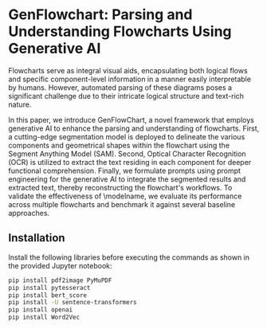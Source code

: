 # GenFlowchart: Parsing and Understanding Flowcharts Using Generative AI

Flowcharts serve as integral visual aids, encapsulating both logical flows and specific component-level information in a manner easily interpretable by humans. However, automated parsing of these diagrams poses a significant challenge due to their intricate logical structure and text-rich nature.

In this paper, we introduce GenFlowChart, a novel framework that employs generative AI to enhance the parsing and understanding of flowcharts. First, a cutting-edge segmentation model is deployed to delineate the various components and geometrical shapes within the flowchart using the Segment Anything Model (SAM). Second, Optical Character Recognition (OCR) is utilized to extract the text residing in each component for deeper functional comprehension. Finally, we formulate prompts using prompt engineering for the generative AI to integrate the segmented results and extracted text, thereby reconstructing the flowchart's workflows. To validate the effectiveness of \modelname, we evaluate its performance across multiple flowcharts and benchmark it against several baseline approaches.

## Installation

Install the following libraries before executing the commands as shown in the provided Jupyter notebook:

```bash
pip install pdf2image PyMuPDF 
pip install pytesseract
pip install bert_score
pip install -U sentence-transformers
pip install openai
pip install Word2Vec
